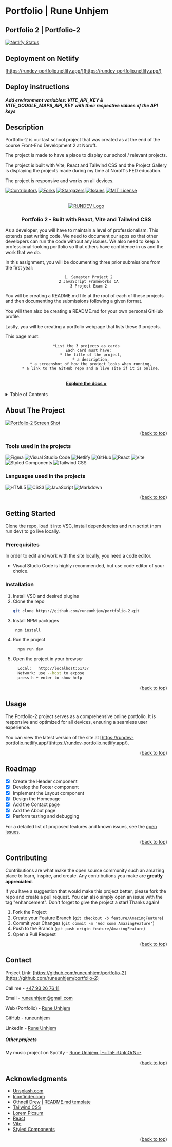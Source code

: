 # Portfolio | Rune Unhjem

## Portfolio 2 | Portfolio-2

[![Netlify Status](https://api.netlify.com/api/v1/badges/735d7f81-7243-4854-8ea3-30d4db3d3822/deploy-status)](https://app.netlify.com/sites/rundev-portfolio/deploys)

## Deployment on Netlify

[https://rundev-portfolio.netlify.app/](https://rundev-portfolio.netlify.app/)

## Deploy instructions

##### Add environment variables: VITE_API_KEY & VITE_GOOGLE_MAPS_API_KEY with their respective values of the API keys

## Description

Portfolio-2 is our last school project that was created as at the end of the course Front-End Development 2 at Noroff.

The project is made to have a place to display our school / relevant projects.

The project is built with Vite, React and Tailwind CSS and the Project Gallery is displaying
the projects made during my time at Noroff's FED education.

The project is responsive and works on all devices.

<a name="readme-top"></a>

[![Contributors][contributors-shield]][contributors-url]
[![Forks][forks-shield]][forks-url]
[![Stargazers][stars-shield]][stars-url]
[![Issues][issues-shield]][issues-url]
[![MIT License][license-shield]][license-url]

<!-- PROJECT LOGO -->
<br />
<div align="center">
  <a href="https://github.com/runeunhjem/portfolio-2">
    <img src="/src/assets/logos/rundev-logo-in-brackets.svg" alt="RUNDEV Logo">
  </a>

  <h3 align="center">Portfolio 2 - Built with React, Vite and Tailwind CSS</h3>

  <p align="left">
    As a developer, you will have to maintain a level of professionalism. This extends past writing code. We need to document our apps so that other developers can run the code without any issues. We also need to keep a professional-looking portfolio so that others have confidence in us and the work that we do.
  </p>

  <p align="left">
    In this assignment, you will be documenting three prior submissions from the first year:
  </p>

      1. Semester Project 2
      2 JavaScript Frameworks CA
      3 Project Exam 2

  <p align="left">
    You will be creating a README.md file at the root of each of these projects and then documenting the submissions following a given format.
  </p>

  <p align="left">
    You will then also be creating a README.md for your own personal GitHub profile.
  </p>

  <p align="left">
    Lastly, you will be creating a portfolio webpage that lists these 3 projects.
  </p>
  <p align="left">
    This page must:
  </p>

    *List the 3 projects as cards
      Each card must have:
        * the title of the project,
        * a description,
        * a screenshot of how the project looks when running,
        * a link to the GitHub repo and a live site if it is online.

<br />
<a href="https://github.com/runeunhjem/portfolio-2"><strong>Explore the docs »</strong></a>
<br />
<br />

</div>

<!-- TABLE OF CONTENTS -->
<details>
  <summary>Table of Contents</summary>
  <ol>
    <li>
      <a href="#about-the-project">Screenshot of the Project</a>
      <ul>
        <li><a href="#built-with">Tools used on the projects</a></li>
      </ul>
    </li>
    <li>
      <a href="#getting-started">Getting Started</a>
      <ul>
        <li><a href="#prerequisites">Prerequisites</a></li>
        <li><a href="#installation">Installation</a></li>
      </ul>
    </li>
    <li><a href="#usage">Usage</a></li>
    <li><a href="#roadmap">Roadmap</a></li>
    <li><a href="#contributing">Contributing</a></li>
    <li><a href="#license">License</a></li>
    <li><a href="#contact">Contact</a></li>
    <li><a href="#acknowledgments">Acknowledgments</a></li>
  </ol>
</details>

<!-- ABOUT THE PROJECT -->

## About The Project

[![Portfolio-2 Screen Shot](src/assets/images/portfolio.jpg)](https://github.com/runeunhjem/portfolio-2)

<p align="right">(<a href="#readme-top">back to top</a>)</p>

### Tools used in the projects

![Figma](https://img.shields.io/badge/figma-%23F24E1E.svg?style=for-the-badge&logo=figma&logoColor=white) ![Visual Studio Code](https://img.shields.io/badge/Visual%20Studio%20Code-0078d7.svg?style=for-the-badge&logo=visual-studio-code&logoColor=white) ![Netlify](https://img.shields.io/badge/netlify-%23000000.svg?style=for-the-badge&logo=netlify&logoColor=#00C7B7) ![GitHub](https://img.shields.io/badge/github-%23121011.svg?style=for-the-badge&logo=github&logoColor=white) ![React](https://img.shields.io/badge/react-%2320232a.svg?style=for-the-badge&logo=react&logoColor=%2361DAFB) ![Vite](https://img.shields.io/badge/vite-%23007ACC.svg?style=for-the-badge&logo=vite&logoColor=white) ![Styled Components](https://img.shields.io/badge/styled--components-%23DB7093.svg?style=for-the-badge&logo=styled-components&logoColor=white) ![Tailwind CSS](https://img.shields.io/badge/tailwindcss-%2338B2AC.svg?style=for-the-badge&logo=tailwind-css&logoColor=white)

### Languages used in the projects

![HTML5](https://img.shields.io/badge/html5-%23E34F26.svg?style=for-the-badge&logo=html5&logoColor=white) ![CSS3](https://img.shields.io/badge/css3-%231572B6.svg?style=for-the-badge&logo=css3&logoColor=white) ![JavaScript](https://img.shields.io/badge/javascript-%23323330.svg?style=for-the-badge&logo=javascript&logoColor=%23F7DF1E) ![Markdown](https://img.shields.io/badge/markdown-%23000000.svg?style=for-the-badge&logo=markdown&logoColor=white)

<p align="right">(<a href="#readme-top">back to top</a>)</p>

<!-- GETTING STARTED -->

## Getting Started

Clone the repo, load it into VSC, install dependencies and run script (npm run dev) to go live locally.

### Prerequisites

In order to edit and work with the site locally, you need a code editor.

- Visual Studio Code is highly recommended, but use code editor of your choice.

### Installation

1. Install VSC and desired plugins
2. Clone the repo
   ```sh
   git clone https://github.com/runeunhjem/portfolio-2.git
   ```
3. Install NPM packages
   ```sh
    npm install
   ```
4. Run the project
   ```sh
     npm run dev
   ```
5. Open the project in your browser
   ```sh
     Local:   http://localhost:5173/
     Network: use --host to expose
     press h + enter to show help
   ```

<p align="right">(<a href="#readme-top">back to top</a>)</p>

## Usage

The Portfolio-2 project serves as a comprehensive online portfolio. It is responsive and optimized for all devices, ensuring a seamless user experience.

You can view the latest version of the site at [https://rundev-portfolio.netlify.app/](https://rundev-portfolio.netlify.app/).

<p align="right">(<a href="#readme-top">back to top</a>)</p>

<!-- ROADMAP -->

## Roadmap

- [x] Create the Header component
- [x] Develop the Footer component
- [x] Implement the Layout component
- [x] Design the Homepage
- [x] Add the Contact page
- [x] Add the About page
- [x] Perform testing and debugging

For a detailed list of proposed features and known issues, see the [open issues](https://github.com/runeunhjem/portfolio-2/issues).

<p align="right">(<a href="#readme-top">back to top</a>)</p>

<!-- CONTRIBUTING -->

## Contributing

Contributions are what make the open source community such an amazing place to learn, inspire, and create. Any contributions you make are **greatly appreciated**.

If you have a suggestion that would make this project better, please fork the repo and create a pull request. You can also simply open an issue with the tag "enhancement". Don't forget to give the project a star! Thanks again!

1. Fork the Project
2. Create your Feature Branch (`git checkout -b feature/AmazingFeature`)
3. Commit your Changes (`git commit -m 'Add some AmazingFeature'`)
4. Push to the Branch (`git push origin feature/AmazingFeature`)
5. Open a Pull Request

<p align="right">(<a href="#readme-top">back to top</a>)</p>

<!-- CONTACT -->

## Contact

Project Link: [https://github.com/runeunhjem/portfolio-2](https://github.com/runeunhjem/portfolio-2)

Call me - [+47 93 26 76 11](tel:+4793267611)

Email - [runeunhjem@gmail.com](mailto:runeunhjem@gmail.com)

Web (Portfolio) - [Rune Unhjem](https://rundev-portfolio.netlify.app/)

GitHub - [runeunhjem](https://github.com/runeunhjem)

LinkedIn - [Rune Unhjem](https://www.linkedin.com/in/runeunhjem/)

##### Other projects

My music project on Spotify - [Rune Unhjem | -=ThE rUnIcOrN=-](https://open.spotify.com/user/1116127880?si=8e9e9e8f3b5c4e9d)

<p align="right">(<a href="#readme-top">back to top</a>)</p>

<!-- ACKNOWLEDGMENTS -->

## Acknowledgments

- [Unsplash.com](https://unsplash.com/)
- [Iconfinder.com](https://www.iconfinder.com/)
- [Othneil Drew | README.md template](https://github.com/othneildrew/)
- [Tailwind CSS](https://tailwindcss.com/)
- [Lorem Picsum](https://picsum.photos/)
- [React](https://react.dev/)
- [Vite](https://vitejs.dev/)
- [Styled Components](https://styled-components.com/)

<p align="right">(<a href="#readme-top">back to top</a>)</p>

<!-- MARKDOWN LINKS & IMAGES -->
<!-- https://www.markdownguide.org/basic-syntax/#reference-style-links -->

[contributors-shield]: https://img.shields.io/github/contributors/runeunhjem/portfolio-2.svg?style=for-the-badge
[contributors-url]: https://github.com/runeunhjem/portfolio-2/graphs/contributors
[forks-shield]: https://img.shields.io/github/forks/runeunhjem/portfolio-2.svg?style=for-the-badge
[forks-url]: https://github.com/runeunhjem/portfolio-2/network/members
[stars-shield]: https://img.shields.io/github/stars/runeunhjem/portfolio-2.svg?style=for-the-badge
[stars-url]: https://github.com/runeunhjem/portfolio-2/stargazers
[issues-shield]: https://img.shields.io/github/issues/runeunhjem/portfolio-2.svg?style=for-the-badge
[issues-url]: https://github.com/runeunhjem/portfolio-2/issues
[license-shield]: https://img.shields.io/github/license/runeunhjem/portfolio-2.svg?style=for-the-badge
[license-url]: https://github.com/runeunhjem/portfolio-2/blob/master/LICENSE.txt
[linkedin-shield]: https://img.shields.io/badge/-LinkedIn-black.svg?style=for-the-badge&logo=linkedin&colorB=555
[linkedin-url]: https://linkedin.com/in/runeunhjem
[product-screenshot]: /portfolio.jpg

